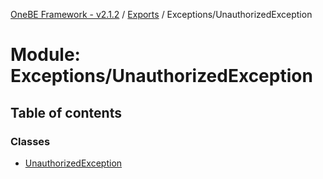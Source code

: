 [OneBE Framework - v2.1.2](../README.md) / [Exports](../modules.md) / Exceptions/UnauthorizedException

# Module: Exceptions/UnauthorizedException

## Table of contents

### Classes

- [UnauthorizedException](../classes/Exceptions_UnauthorizedException.UnauthorizedException.md)
